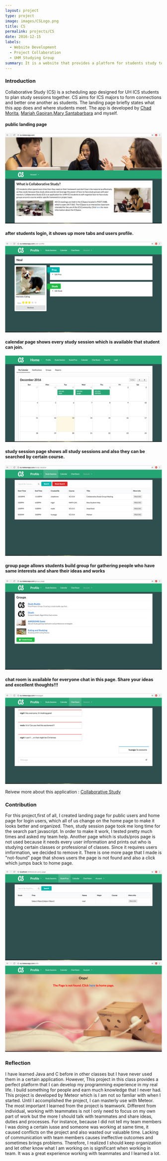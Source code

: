 ```yaml
---
layout: project
type: project
image: images/CSLogo.png
title: CS
permalink: projects/CS
date: 2016-12-15
labels:
  - Website Development
  - Project Collaboration
  - UHM Studying Group
summary: It is a website that provides a platform for students study together and make friends.
---
```

### Introduction
Collaborative Study (CS) is a scheduling app designed for UH ICS students to plan study sessions together. CS aims for ICS majors to form connections and better one another as students. The landing page briefly states what this app does and where students meet.  The app is developed by [Chad Morita](https://chadmorita.github.io), [Mariah Gaoiran](https://mariahgaoiran.github.io),[Mary Santabarbara](https://marysantabarbara.github.io) and myself.

#### public landing page
<img class="ui rounded image" src="../images/landing.png">

#### after students login, it shows up more tabs and users profile.
<img class="ui rounded image" src="../images/home.png">

#### calendar page shows every study session which is available that student can join.
<img class="ui rounded image" src="../images/calendar.png">

#### study session page shows all study sessions and also they can be searched by certain course.
<img class="ui rounded image" src="../images/studysession.png">

#### group page allows students build group for gathering people who have same interests and share their ideas and works
<img class="ui rounded image" src="../images/group.png">

#### chat room is available for everyone chat in this page. Share your ideas and excellent thoughts!!!
<img class="ui rounded image" src="../images/chatroom.png">

Reivew more about this application : [Collaborative Study](https://collaborativestudy.github.io/)

### Contribution
For this project,first of all, I created landing page for public users and home page for login users, which all of us change on the home page to make it looks better and organized.  Then, study session page took me long time for the search part javascript.  In order to make it work, I tested pretty much times and asked my team help.  Another page which is studs/pros page is not used because it needs every user information and prints out who is studying certain classes or professional of classes.  Since it requires users imformation, we decided to remove it.  There is one more page that I made is "not-found" page that shows users the page is not found and also a click which jumps back to home page.
<div class="ui rounded image">
  <img src="../images/studs.png"></img>
  <img src="../images/notfound.png"></img>
 </div>

### Reflection
I have learned Java and C before in other classes but I have never used them in a certain application.  However, This project in this class provides a perfect platform that I can develop my programming experience in my real life. I build something for people and earn much knowledge that I never had.  This project is developed by Meteor which is I am not so famliar with when I started.  Until I accomplished the project, I can masterly use with Meteor.  The most important I learned from the project is teamwork.  Different from individual, working with teammates is not I only need to focus on my own part of work but the more I should talk with teammates and share ideas, duties and processes.  For instance, because I did not tell my team members I was doing a certain iusse and someone was working at same time, it caused conflicts on the project and also wasted our valuable time.  Lacking of communication with team members causes ineffective outcomes and sometimes brings problems.  Therefore, I realized I should keep organization and let other know what I am working on is significant when working in team.  It was a great experience working with teammates and I learned a lot.
